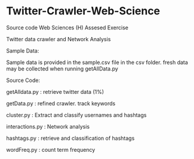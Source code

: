 # Twitter-Crawler-Web-Science

Source code Web Sciences (H) Assesed Exercise 

Twitter data crawler and Network Analysis



Sample Data:

Sample data is provided in the sample.csv file in the csv folder. fresh data may be collected when running getAllData.py



Source Code:

getAlldata.py : retrieve twitter data (1%)

getData.py    : refined crawler. track keywords

cluster.py    : Extract and classify usernames and hashtags

interactions.py : Network analysis

hashtags.py   : retrieve and classification of hashtags

wordFreq.py   : count term frequency


